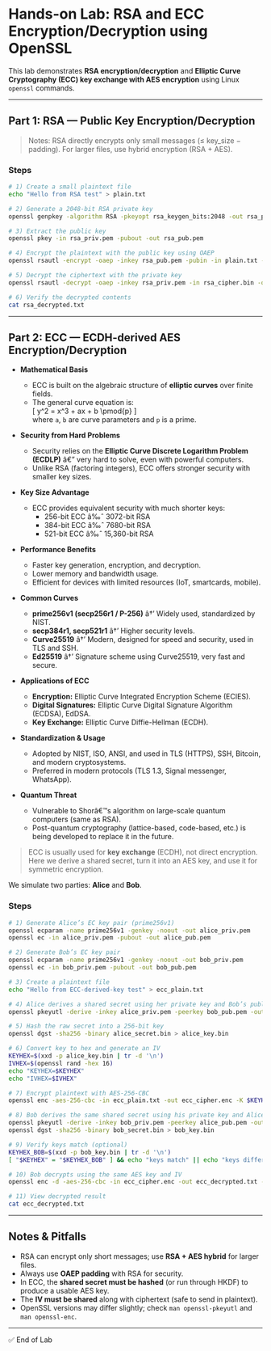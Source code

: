 # Hands-on Lab: RSA and ECC Encryption/Decryption using OpenSSL

This lab demonstrates **RSA encryption/decryption** and **Elliptic Curve Cryptography (ECC) key exchange with AES encryption** using Linux `openssl` commands.

---

## Part 1: RSA — Public Key Encryption/Decryption

> Notes: RSA directly encrypts only small messages (≤ key_size − padding). For larger files, use hybrid encryption (RSA + AES).

### Steps

```bash
# 1) Create a small plaintext file
echo "Hello from RSA test" > plain.txt

# 2) Generate a 2048-bit RSA private key
openssl genpkey -algorithm RSA -pkeyopt rsa_keygen_bits:2048 -out rsa_priv.pem

# 3) Extract the public key
openssl pkey -in rsa_priv.pem -pubout -out rsa_pub.pem

# 4) Encrypt the plaintext with the public key using OAEP
openssl rsautl -encrypt -oaep -inkey rsa_pub.pem -pubin -in plain.txt -out rsa_cipher.bin

# 5) Decrypt the ciphertext with the private key
openssl rsautl -decrypt -oaep -inkey rsa_priv.pem -in rsa_cipher.bin -out rsa_decrypted.txt

# 6) Verify the decrypted contents
cat rsa_decrypted.txt
```

---

## Part 2: ECC — ECDH-derived AES Encryption/Decryption

- **Mathematical Basis**  
  - ECC is built on the algebraic structure of **elliptic curves** over finite fields.  
  - The general curve equation is:  
    \[ y^2 = x^3 + ax + b \pmod{p} \]  
    where `a`, `b` are curve parameters and `p` is a prime.  

- **Security from Hard Problems**  
  - Security relies on the **Elliptic Curve Discrete Logarithm Problem (ECDLP)** â€” very hard to solve, even with powerful computers.  
  - Unlike RSA (factoring integers), ECC offers stronger security with smaller key sizes.  

- **Key Size Advantage**  
  - ECC provides equivalent security with much shorter keys:  
    - 256-bit ECC â‰ˆ 3072-bit RSA  
    - 384-bit ECC â‰ˆ 7680-bit RSA  
    - 521-bit ECC â‰ˆ 15,360-bit RSA  

- **Performance Benefits**  
  - Faster key generation, encryption, and decryption.  
  - Lower memory and bandwidth usage.  
  - Efficient for devices with limited resources (IoT, smartcards, mobile).  

- **Common Curves**  
  - **prime256v1 (secp256r1 / P-256)** â†’ Widely used, standardized by NIST.  
  - **secp384r1, secp521r1** â†’ Higher security levels.  
  - **Curve25519** â†’ Modern, designed for speed and security, used in TLS and SSH.  
  - **Ed25519** â†’ Signature scheme using Curve25519, very fast and secure.  

- **Applications of ECC**  
  - **Encryption:** Elliptic Curve Integrated Encryption Scheme (ECIES).  
  - **Digital Signatures:** Elliptic Curve Digital Signature Algorithm (ECDSA), EdDSA.  
  - **Key Exchange:** Elliptic Curve Diffie-Hellman (ECDH).  

- **Standardization & Usage**  
  - Adopted by NIST, ISO, ANSI, and used in TLS (HTTPS), SSH, Bitcoin, and modern cryptosystems.  
  - Preferred in modern protocols (TLS 1.3, Signal messenger, WhatsApp).  

- **Quantum Threat**  
  - Vulnerable to Shorâ€™s algorithm on large-scale quantum computers (same as RSA).  
  - Post-quantum cryptography (lattice-based, code-based, etc.) is being developed to replace it in the future.  


> ECC is usually used for **key exchange** (ECDH), not direct encryption. Here we derive a shared secret, turn it into an AES key, and use it for symmetric encryption.

We simulate two parties: **Alice** and **Bob**.

### Steps

```bash
# 1) Generate Alice’s EC key pair (prime256v1)
openssl ecparam -name prime256v1 -genkey -noout -out alice_priv.pem
openssl ec -in alice_priv.pem -pubout -out alice_pub.pem

# 2) Generate Bob’s EC key pair
openssl ecparam -name prime256v1 -genkey -noout -out bob_priv.pem
openssl ec -in bob_priv.pem -pubout -out bob_pub.pem

# 3) Create a plaintext file
echo "Hello from ECC-derived-key test" > ecc_plain.txt

# 4) Alice derives a shared secret using her private key and Bob’s public key
openssl pkeyutl -derive -inkey alice_priv.pem -peerkey bob_pub.pem -out alice_secret.bin

# 5) Hash the raw secret into a 256-bit key
openssl dgst -sha256 -binary alice_secret.bin > alice_key.bin

# 6) Convert key to hex and generate an IV
KEYHEX=$(xxd -p alice_key.bin | tr -d '\n')
IVHEX=$(openssl rand -hex 16)
echo "KEYHEX=$KEYHEX"
echo "IVHEX=$IVHEX"

# 7) Encrypt plaintext with AES-256-CBC
openssl enc -aes-256-cbc -in ecc_plain.txt -out ecc_cipher.enc -K $KEYHEX -iv $IVHEX

# 8) Bob derives the same shared secret using his private key and Alice’s public key
openssl pkeyutl -derive -inkey bob_priv.pem -peerkey alice_pub.pem -out bob_secret.bin
openssl dgst -sha256 -binary bob_secret.bin > bob_key.bin

# 9) Verify keys match (optional)
KEYHEX_BOB=$(xxd -p bob_key.bin | tr -d '\n')
[ "$KEYHEX" = "$KEYHEX_BOB" ] && echo "keys match" || echo "keys differ"

# 10) Bob decrypts using the same AES key and IV
openssl enc -d -aes-256-cbc -in ecc_cipher.enc -out ecc_decrypted.txt -K $KEYHEX_BOB -iv $IVHEX

# 11) View decrypted result
cat ecc_decrypted.txt
```

---

## Notes & Pitfalls

- RSA can encrypt only short messages; use **RSA + AES hybrid** for larger files.
- Always use **OAEP padding** with RSA for security.
- In ECC, the **shared secret must be hashed** (or run through HKDF) to produce a usable AES key.
- The **IV must be shared** along with ciphertext (safe to send in plaintext).
- OpenSSL versions may differ slightly; check `man openssl-pkeyutl` and `man openssl-enc`.

---

✅ End of Lab
